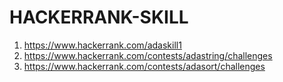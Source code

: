 # HACKERRANK-SKILL
1) https://www.hackerrank.com/adaskill1
2) https://www.hackerrank.com/contests/adastring/challenges
3) https://www.hackerrank.com/contests/adasort/challenges
